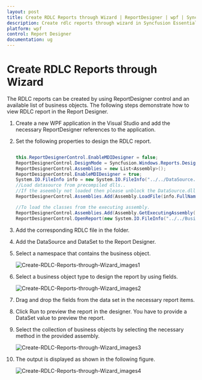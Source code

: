 ```yaml
---
layout: post
title: Create RDLC Reports through Wizard | ReportDesigner | wpf | Syncfusion
description: Create rdlc reports through wizard in Syncfusion Essential Studio WPF ReportDesigner control, its elements, and more.
platform: wpf
control: Report Designer
documentation: ug
---
```


# Create RDLC Reports through Wizard

The RDLC reports can be created by using ReportDesigner control and an available list of business objects. The following steps demonstrate how to view RDLC report in the Report Designer.

1. Create a new WPF application in the Visual Studio and add the necessary ReportDesigner references to the application.

2. Set the following properties to design the RDLC report.

   ~~~ csharp

   this.ReportDesignerControl.EnableMDIDesigner = false;
   ReportDesignerControl.DesignMode = Syncfusion.Windows.Reports.Designer.DesignMode.RDLC;
   ReportDesignerControl.Assemblies = new List<Assembly>();
   ReportDesignerControl.EnableMDIDesigner = true;
   System.IO.FileInfo info = new System.IO.FileInfo("../../DataSource.dll");
   //Load datasource from precompiled dlls.. 
   //If the aseembly not loaded then please unblock the DataSource.dll by selecting its property
   ReportDesignerControl.Assemblies.Add(Assembly.LoadFile(info.FullName));

   //To load the classes from the executing assembly.
   ReportDesignerControl.Assemblies.Add(Assembly.GetExecutingAssembly());
   ReportDesignerControl.OpenReport(new System.IO.FileInfo("../../BusinessData.rdlc").FullName);
   
   ~~~

3. Add the corresponding RDLC file in the folder.    
   
4. Add the DataSource and DataSet to the Report Designer.

5. Select a namespace that contains the business object.

   ![Create-RDLC-Reports-through-Wizard_images1](Create-RDLC-Reports-through-Wizard_images/Create-RDLC-Reports-through-Wizard_img1.png)

6. Select a business object type to design the report by using fields.

   ![Create-RDLC-Reports-through-Wizard_images2](Create-RDLC-Reports-through-Wizard_images/Create-RDLC-Reports-through-Wizard_img2.png)

7. Drag and drop the fields from the data set in the necessary report items. 

8. Click Run to preview the report in the designer. You have to provide a DataSet value to preview the report.

9. Select the collection of business objects by selecting the necessary method in the provided assembly.

   ![Create-RDLC-Reports-through-Wizard_images3](Create-RDLC-Reports-through-Wizard_images/Create-RDLC-Reports-through-Wizard_img3.png)

10. The output is displayed as shown in the following figure.

    ![Create-RDLC-Reports-through-Wizard_images4](Create-RDLC-Reports-through-Wizard_images/Create-RDLC-Reports-through-Wizard_img4.png)